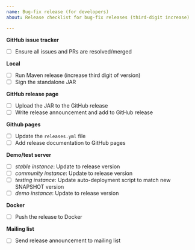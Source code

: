 ```yaml
---
name: Bug-fix release (for developers)
about: Release checklist for bug-fix releases (third-digit increase)

---
```


**GitHub issue tracker**
- [ ] Ensure all issues and PRs are resolved/merged

**Local**
- [ ] Run Maven release (increase third digit of version)
- [ ] Sign the standalone JAR

**GitHub release page**
- [ ] Upload the JAR to the GitHub release
- [ ] Write release announcement and add to GitHub release

**Github pages**
- [ ] Update the `releases.yml` file
- [ ] Add release documentation to GitHub pages

**Demo/test server**
- [ ] *stable instance*: Update to release version
- [ ] *community instance*: Update to release version
- [ ] *testing instance*: Update auto-deployment script to match new SNAPSHOT version
- [ ] *demo instance*: Update to release version

**Docker**
- [ ] Push the release to Docker

**Mailing list**
- [ ] Send release announcement to mailing list

